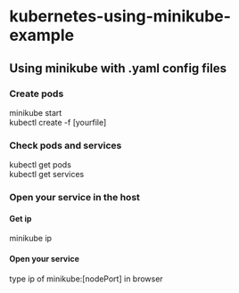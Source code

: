 # kubernetes-using-minikube-example

## Using minikube with .yaml config files

### Create pods
minikube start <br/>
kubectl create -f [yourfile] 

### Check pods and services
kubectl get pods <br/>
kubectl get services

### Open your service in the host
#### Get ip
minikube ip
#### Open your service
type ip of minikube:[nodePort] in browser
